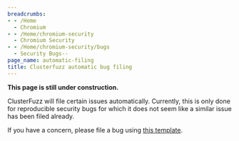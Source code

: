 ```yaml
---
breadcrumbs:
- - /Home
  - Chromium
- - /Home/chromium-security
  - Chromium Security
- - /Home/chromium-security/bugs
  - Security Bugs--
page_name: automatic-filing
title: Clusterfuzz automatic bug filing
---
```


**This page is still under construction.**

ClusterFuzz will file certain issues automatically. Currently, this is only done
for reproducible security bugs for which it does not seem like a similar issue
has been filed already.

If you have a concern, please file a bug using [this
template](https://bugs.chromium.org/p/chromium/issues/entry).